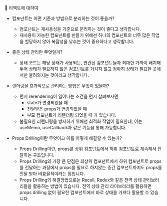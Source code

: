 🖤 리액트에 대하여

- 컴포넌트는 어떤 기준과 방법으로 분리하는 것이 좋을까?

  - 컴포넌트는 재사용성을 기준으로 분리하는 것이 좋다고 생각합니다.
  - 재사용이 가능한 컴포넌트를 만들기 위해선 하나의 컴포넌트의 너무 많은 작업을 할당하지 않아 복잡성을 낮추는 것이 중요하다고 생각합니다.

- 좋은 상태 관리란 무엇일까?

  - 상태 코드는 해당 상태가 사용되는, 연관된 컴포넌트들과 최대한 가까이 배치해두어 상태가 필요하지 않은 컴포넌트를 거치지 않고 정확히 상태가 필요한 곳에서만 불려와지는 것이라고 생각합니다.

- 렌더링을 효과적으로 관리하는 방법은 무엇이 있을까?

  - 먼저 rerendering이 일어나는 조건을 먼저 살펴보자면
    - state가 변경되었을 때
    - 전달받은 props가 변경되었을 때
    - 부모 컴포넌트가 리렌더링 되었을 때
    가 있습니다.
  - 불필요한 리렌더링을 방지하기 위해선 최적화 작업이 필요한데, 이는 useMemo, useCallback과 같은 기능을 통해 가능합니다.

- Props Drilling이란 무엇이고 이를 어떻게 해결할 수 있는가?
  - Props Drilling이란, props를 상위 컴포넌트에서 하위 컴포넌트로 계속해서 전달하는 구조입니다.
  - Props Drilling의 가장 큰 단점은 최상위 컴포넌트에서 하위 컴포넌트로 props 를 전달하는 과정에서
    props를 필요로 하지않는 중간 컴포넌트까지도 props를 전달 받아 비효율적이라는 점입니다.
  - Props Drilling의 해결방법으로는 Recoil, Redux와 같은 전역 상태 관리브러리들을 활용하는 방법이 있습니다. 전역 상태 관리 라이브러리를 활용하면 props drilling 없이 필요한 컴포넌트에서 바로 상태를 가져다 활용할 수 있습니다.
